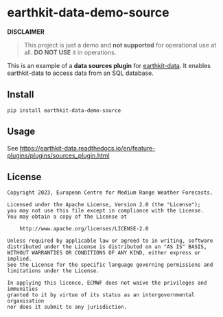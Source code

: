 # earthkit-data-demo-source


**DISCLAIMER**

> This project is just a demo and **not supported** for operational use at all. **DO NOT USE** it in operations.


This is an example of a **data sources plugin** for [earthkit-data](https://earthkit-data.readthedocs.io/). It enables earthkit-data to access data from an SQL database. 

## Install

```pip install earthkit-data-demo-source```

## Usage

See https://earthkit-data.readthedocs.io/en/feature-plugins/plugins/sources_plugin.html  


## License

```
Copyright 2023, European Centre for Medium Range Weather Forecasts.

Licensed under the Apache License, Version 2.0 (the "License");
you may not use this file except in compliance with the License.
You may obtain a copy of the License at

    http://www.apache.org/licenses/LICENSE-2.0

Unless required by applicable law or agreed to in writing, software
distributed under the License is distributed on an "AS IS" BASIS,
WITHOUT WARRANTIES OR CONDITIONS OF ANY KIND, either express or implied.
See the License for the specific language governing permissions and
limitations under the License.

In applying this licence, ECMWF does not waive the privileges and immunities
granted to it by virtue of its status as an intergovernmental organisation
nor does it submit to any jurisdiction.
```